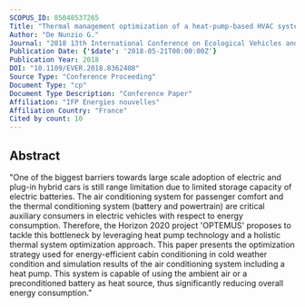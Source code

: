 ```yaml
---
SCOPUS_ID: 85048537265
Title: "Thermal management optimization of a heat-pump-based HVAC system for cabin conditioning in electric vehicles"
Author: "De Nunzio G."
Journal: "2018 13th International Conference on Ecological Vehicles and Renewable Energies, EVER 2018"
Publication Date: {'$date': '2018-05-21T00:00:00Z'}
Publication Year: 2018
DOI: "10.1109/EVER.2018.8362408"
Source Type: "Conference Proceeding"
Document Type: "cp"
Document Type Description: "Conference Paper"
Affiliation: "IFP Energies nouvelles"
Affiliation Country: "France"
Cited by count: 10
---
```


## Abstract
"One of the biggest barriers towards large scale adoption of electric and plug-in hybrid cars is still range limitation due to limited storage capacity of electric batteries. The air conditioning system for passenger comfort and the thermal conditioning system (battery and powertrain) are critical auxiliary consumers in electric vehicles with respect to energy consumption. Therefore, the Horizon 2020 project 'OPTEMUS' proposes to tackle this bottleneck by leveraging heat pump technology and a holistic thermal system optimization approach. This paper presents the optimization strategy used for energy-efficient cabin conditioning in cold weather condition and simulation results of the air conditioning system including a heat pump. This system is capable of using the ambient air or a preconditioned battery as heat source, thus significantly reducing overall energy consumption."
